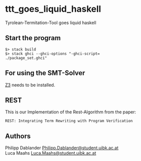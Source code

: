 # ttt_goes_liquid_haskell

Tyrolean-Termitation-Tool goes liquid haskell

## Start the program

```
$> stack build
$> stack ghci --ghci-options "-ghci-script=
./package_set.ghci"
```

## For using the SMT-Solver

[Z3](https://github.com/Z3Prover/z3/blob/master/README.md) needs to be installed.


## REST

This is our Implementation of the Rest-Algorithm from the paper:
```
REST: Integrating Term Rewriting with Program Verification
```

## Authors

Philipp Dablander <Philipp.Dablander@student.uibk.ac.at> \
Luca Maahs <Luca.Maahs@student.uibk.ac.at>